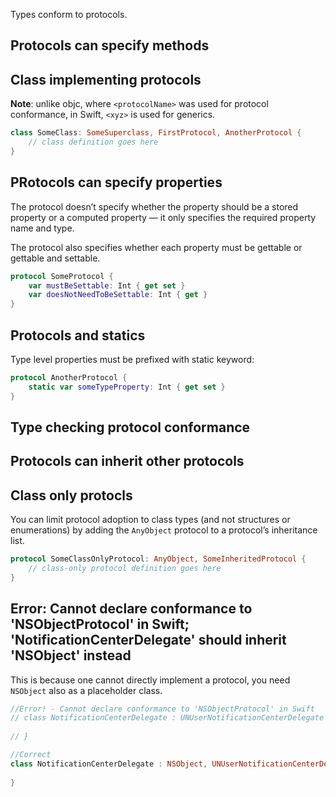 
Types conform to protocols.

## Protocols can specify methods

## Class implementing protocols

**Note**: unlike objc, where `<protocolName>` was used for protocol conformance, in Swift, `<xyz>` is used for generics.

```swift
class SomeClass: SomeSuperclass, FirstProtocol, AnotherProtocol {
    // class definition goes here
}
```

## PRotocols can specify properties

The protocol doesn’t specify whether the property should be a stored property or a computed property — it only specifies the required property name and type. 

The protocol also specifies whether each property must be gettable or gettable and settable.

```swift
protocol SomeProtocol {
    var mustBeSettable: Int { get set }
    var doesNotNeedToBeSettable: Int { get }
}
```

## Protocols and statics

Type level properties must be prefixed with static keyword:
```swift
protocol AnotherProtocol {
    static var someTypeProperty: Int { get set }
}
```

## Type checking protocol conformance



## Protocols can inherit other protocols

## Class only protocls

You can limit protocol adoption to class types (and not structures or enumerations) by adding the `AnyObject` protocol to a protocol’s inheritance list.

```swift
protocol SomeClassOnlyProtocol: AnyObject, SomeInheritedProtocol {
    // class-only protocol definition goes here
}
```


## Error: Cannot declare conformance to 'NSObjectProtocol' in Swift; 'NotificationCenterDelegate' should inherit 'NSObject' instead

This is because one cannot directly implement a protocol, you need `NSObject` also as a placeholder class.

```Swift
//Error! - Cannot declare conformance to 'NSObjectProtocol' in Swift
// class NotificationCenterDelegate : UNUserNotificationCenterDelegate {
    
// }

//Correct
class NotificationCenterDelegate : NSObject, UNUserNotificationCenterDelegate {
    
}
```